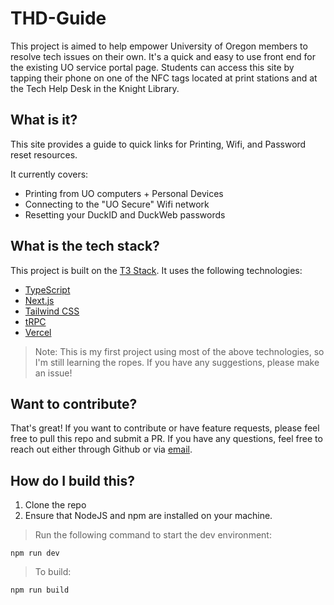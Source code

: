 # THD-Guide

This project is aimed to help empower University of Oregon members to resolve tech issues on their own. It's a quick and easy to use front end for the existing UO service portal page.
Students can access this site by tapping their phone on one of the NFC tags located at print stations and at the Tech Help Desk in the Knight Library.


## What is it?

This site provides a guide to quick links for Printing, Wifi, and Password reset resources.

It currently covers:

- Printing from UO computers + Personal Devices
- Connecting to the "UO Secure" Wifi network
- Resetting your DuckID and DuckWeb passwords

## What is the tech stack?

This project is built on the [T3 Stack](https://create.t3.gg/). It uses the following technologies:

- [TypeScript](https://www.typescriptlang.org)
- [Next.js](https://nextjs.org)
- [Tailwind CSS](https://tailwindcss.com)
- [tRPC](https://trpc.io)
- [Vercel](https://vercel.com)

> Note: This is my first project using most of the above technologies, so I'm still learning the ropes. If you have any suggestions, please make an issue!

## Want to contribute?

That's great! If you want to contribute or have feature requests, please feel free to pull this repo and submit a PR. If you have any questions, feel free to reach out either through Github or via [email](mailto:leoschonberger@gmail.com).

## How do I build this?

1. Clone the repo
2. Ensure that NodeJS and npm are installed on your machine.

> Run the following command to start the dev environment:

    npm run dev

> To build:

    npm run build
